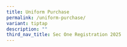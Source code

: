 ```yaml
---
title: Uniform Purchase
permalink: /uniform-purchase/
variant: tiptap
description: ""
third_nav_title: Sec One Registration 2025
---
```

